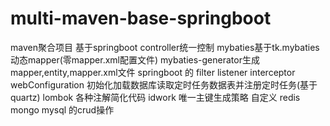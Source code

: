 # multi-maven-base-springboot
maven聚合项目
基于springboot
controller统一控制
mybaties基于tk.mybaties 动态mapper(零mapper.xml配置文件)
mybaties-generator生成mapper,entity,mapper.xml文件
springboot 的 filter listener interceptor webConfiguration
初始化加载数据库读取定时任务数据表并注册定时任务(基于quartz)
lombok 各种注解简化代码
idwork 唯一主键生成策略
自定义 redis mongo mysql 的crud操作

